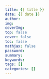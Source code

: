 ```yaml
---
title: {{ title }}
date: {{ date }}
author:    
img: 
coverImg: 
top: false
cover: false
toc: false
mathjax: false
password:  
summary: 
keywords:
tags: []
categories: []
---
```

